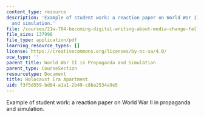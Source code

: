```yaml
---
content_type: resource
description: 'Example of student work: a reaction paper on World War II in propaganda
  and simulation.'
file: /courses/21w-784-becoming-digital-writing-about-media-change-fall-2009/f3f5d559bd04a1a12b49c8ba2534a9e5_MIT21W_784F09_Holocaust.pdf
file_size: 137998
file_type: application/pdf
learning_resource_types: []
license: https://creativecommons.org/licenses/by-nc-sa/4.0/
ocw_type: ''
parent_title: World War II in Propaganda and Simulation
parent_type: CourseSection
resourcetype: Document
title: Holocaust Era Apartment
uid: f3f5d559-bd04-a1a1-2b49-c8ba2534a9e5
---
```

Example of student work: a reaction paper on World War II in propaganda and simulation.